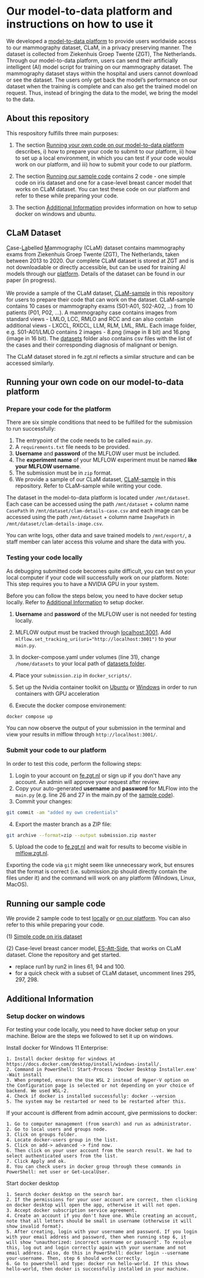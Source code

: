 # Our model-to-data platform and instructions on how to use it
We developed a [model-to-data platform](fe.zgt.nl) to provide users worldwide access to our mammography dataset, CLaM, in a privacy preserving manner. The dataset is collected from Ziekenhuis Groep Twente (ZGT), The Netherlands. Through our model-to-data platform, users can send their artificially intelligent (AI) model script for training on our mammography dataset. The mammography dataset stays within the hospital and users cannot download or see the dataset. The users only get back the model’s performance on our dataset when the training is complete and can also get the trained model on request. Thus, instead of bringing the data to the model, we bring the model to the data.


## About this repository

This respository fulfills three main purposes:

1. The section [Running your own code on our model-to-data platform](#running-your-own-code-on-our-model-to-data-platform) describes, i) how to prepare your code to submit to our platform, ii) how to set up a local environment, in which you can test if your code would work on our platform, and iii) how to submit your code to our platform. 

2. The section [Running our sample code](#running-our-sample-code) contains 2 code - one simple code on iris dataset and one for a case-level breast cancer model that works on CLaM dataset. You can test these code on our platform and refer to these while preparing your code.

3. The section [Additional Information](#additional-information) provides information on how to setup docker on windows and ubuntu. 

## CLaM Dataset
<ins>C</ins>ase-<ins>La</ins>belled <ins>M</ins>ammography (CLaM) dataset contains mammography exams from Ziekenhuis Groep Twente (ZGT), The Netherlands, taken between 2013 to 2020. Our complete CLaM dataset is stored at ZGT and is not downloadable or directly accessible, but can be used for training AI models through our [platform](fe.zgt.nl). Details of the dataset can be found in our paper (in progress). <br/>   
We provide a sample of the CLaM dataset, [CLaM-sample](./datasets) in this repository for users to prepare their code that can work on the dataset. CLaM-sample contains 10 cases or mammography exams (S01-A01, S02-A02, ..) from 10 patients (P01, P02, ...). A mammography case contains images from standard views - LMLO, LCC, RMLO and RCC and can also contain additional views - LXCCL, RXCCL, LLM, RLM, LML, RML. Each image folder, e.g. S01-A01/LMLO contains 2 images - 8.png (image in 8 bit) and 16.png (image in 16 bit). The [datasets](./datasets) folder also contains csv files with the list of the cases and their corresponding diagnosis of malignant or benign. 

The CLaM dataset stored in fe.zgt.nl reflects a similar structure and can be accessed similarly.

## Running your own code on our model-to-data platform

### Prepare your code for the platform

There are six simple conditions that need to be fulfilled for the submission to run successfully:

1. The entrypoint of the code needs to be called ```main.py```.  
2. A ```requirements.txt``` file needs to be provided.
3. **Username** and **password** of the MLFLOW user must be included.
4. The **experiment name** of your MLFLOW experiment must be named **like your MLFLOW username**. 
5. The submission must be in ```zip``` format.
6. We provide a sample of our CLaM dataset, [CLaM-sample](./datasets) in this repository. Refer to CLaM-sample while writing your code. 

The dataset in the model-to-data platform is located under ```/mnt/dataset```. Each case can be accessed using the path ```/mnt/dataset``` + column name ```CasePath``` in ```/mnt/dataset/clam-details-case.csv``` and each image can be accessed using the path ```/mnt/dataset``` + column name ```ImagePath``` in ```/mnt/dataset/clam-details-image.csv```.   

You can write logs, other data and save trained models to ```/mnt/export/```, a staff member can later access this volume and share the data with you.

### Testing your code locally

As debugging submitted code becomes quite difficult, you can test on your local computer if your code will successfully work on our platform. Note: This step requires you to have a NVIDIA GPU in your system.

Before you can follow the steps below, you need to have docker setup locally. Refer to [Additional Information](#additional-information) to setup docker. 

1. **Username** and **password** of the MLFLOW user is not needed for testing locally.

2. MLFLOW output must be tracked through [localhost:3001](localhost:3001). Add ```mlflow.set_tracking_uri(uri="http://localhost:3001")``` to your ```main.py```.

3. In docker-compose.yaml under volumes (line 31), change ```/home/datasets``` to your local path of [datasets folder](./datasets).

4. Place your ```submission.zip``` in ```docker_scripts/```. 

5. Set up the Nvidia container toolkit on [Ubuntu](https://docs.nvidia.com/datacenter/cloud-native/container-toolkit/latest/install-guide.html#installation) or [Windows](https://developer.nvidia.com/cuda/wsl) in order to run containers with GPU acceleration

6. Execute the docker compose environement:
```bash
docker compose up
```

You can now observe the output of your submission in the terminal and view your results in mlflow through ```http://localhost:3001/```. 

### Submit your code to our platform

In order to test this code, perform the following steps:

1. Login to your account on [fe.zgt.nl](fe.zgt.nl) or sign up if you don't have any account. An admin will approve your request after review.
2. Copy your auto-generated **username** and **password** for MLFlow into the ```main.py``` (e.g. line 26 and 27 in the main.py of the [sample code](./sample_code)).
3. Commit your changes:
```bash
git commit -am "added my own credentials"
```
4. Export the master branch as a ZIP file:
```bash
git archive --format=zip --output submission.zip master
```
5. Upload the code to [fe.zgt.nl](fe.zgt.nl) and wait for results to become visible in [mlflow.zgt.nl](mlflow.zgt.nl).

Exporting the code via ```git``` might seem like unnecessary work, but ensures that the format is correct (i.e. submission.zip should directly contain the files under it) and the command will work on any platform (Windows, Linux, MacOS). 

## Running our sample code
We provide 2 sample code to test [locally](./README.md#testing-your-code-locally) or [on our platform](./README.md#submit-your-code-to-our-platform). You can also refer to this while preparing your code. </br> 

(1) [Simple code on iris dataset](./sample_code) </br>

(2) Case-level breast cancer model, [ES-Att-Side](https://github.com/ShreyasiPathak/case-level-breast-cancer-data-access), that works on CLaM dataset. Clone the repository and get started.
- replace run1 by run2 in lines 61, 94 and 100.
- for a quick check with a subset of CLaM dataset, uncomment lines 295, 297, 298. 

## Additional Information

### Setup docker on windows
For testing your code locally, you need to have docker setup on your machine. Below are the steps we followed to set it up on windows.</br>

Install docker for Windows 11 Enterprise: 

	1. Install docker desktop for windows at https://docs.docker.com/desktop/install/windows-install/. 
	2. Command in PowerShell: Start-Process 'Docker Desktop Installer.exe' -Wait install 
	3. When prompted, ensure the Use WSL 2 instead of Hyper-V option on the Configuration page is selected or not depending on your choice of backend. We used WSL-2. 
	4. Check if docker is installed successfully: docker --version 
	5. The system may be restarted or need to be restarted after this. 

If your account is different from admin account, give permissions to docker:

	1. Go to computer management (from search) and run as administrator. 
	2. Go to local users and groups node. 
	3. Click on groups folder. 
	4. Locate docker-users group in the list. 
	5. Click on add-> advanced -> find now. 
	6. Then click on your user account from the search result. We had to select authenticated users from the list. 
	7. Click Apply and ok.
    8. You can check users in docker group through these commands in PowerShell: net user or Get-LocalUser. 

Start docker desktop 

	1. Search docker desktop on the search bar. 
	2. If the permissions for your user account are correct, then clicking on docker desktop will open the app, otherwise it will not open. 
	3. Accept docker subscription service agreement. 
	4. Create an account if you don't have one. While creating an account, note that all letters should be small in username (otherwise it will show invalid format). 
	5. After creating, login with your username and password. If you login with your email address and password, then when running step 6, it will show "unauthorized: incorrect username or password". To resolve this, log out and login correctly again with your username and not email address. Also, do this in PowerShell: docker login --username your-username. Then, step 6 should work correctly. 
	6. Go to powershell and type: docker run hello-world. If this shows hello-world, then docker is successfully installed in your machine. 

